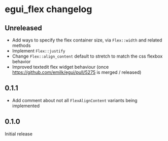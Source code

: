 # egui_flex changelog

## Unreleased

- Add ways to specify the flex container size, via `Flex::width` and related methods
- Implement `Flex::justify`
- Change `Flex::align_content` default to stretch to match the css flexbox behavior
- Improved textedit flex widget behaviour (once https://github.com/emilk/egui/pull/5275 is merged / released)

## 0.1.1

- Add comment about not all `FlexAlignContent` variants being implemented

## 0.1.0

Initial release

